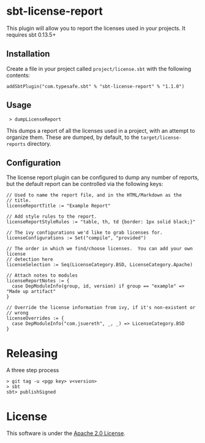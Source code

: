 # sbt-license-report

This plugin will allow you to report the licenses used in your projects.  It requires
sbt 0.13.5+

## Installation

Create a file in your project called `project/license.sbt` with the following contents:

    addSbtPlugin("com.typesafe.sbt" % "sbt-license-report" % "1.1.0")

## Usage

     > dumpLicenseReport

This dumps a report of all the licenses used in a project, with an attempt to organize them.  These are dumped, by default, to the `target/license-reports` directory.

## Configuration

The license report plugin can be configured to dump any number of reports, but the default report
can be controlled via the following keys:

    // Used to name the report file, and in the HTML/Markdown as the
    // title.
    licenseReportTitle := "Example Report"

    // Add style rules to the report.
    licenseReportStyleRules := "table, th, td {border: 1px solid black;}"

    // The ivy configurations we'd like to grab licenses for.
    licenseConfigurations := Set("compile", "provided")

    // The order in which we find/choose licenses.  You can add your own license
    // detection here
    licenseSelection := Seq(LicenseCategory.BSD, LicenseCategory.Apache)

    // Attach notes to modules
    licenseReportNotes := {
      case DepModuleInfo(group, id, version) if group == "example" => "Made up artifact"
    }

    // Override the license information from ivy, if it's non-existent or
    // wrong
    licenseOverrides := {
      case DepModuleInfo("com.jsuereth", _, _) => LicenseCategory.BSD
    }

# Releasing

A three step process


    > git tag -u <pgp key> v<version>
    > sbt
    sbt> publishSigned


# License

This software is under the [Apache 2.0 License](http://www.apache.org/licenses/LICENSE-2.0.html).
